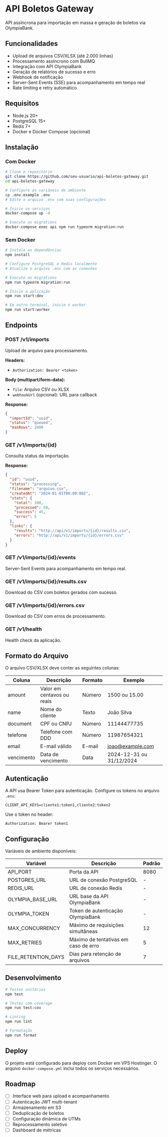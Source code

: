 # API Boletos Gateway

API assíncrona para importação em massa e geração de boletos via OlympiaBank.

## Funcionalidades

- Upload de arquivos CSV/XLSX (até 2.000 linhas)
- Processamento assíncrono com BullMQ
- Integração com API OlympiaBank
- Geração de relatórios de sucesso e erro
- Webhook de notificação
- Server-Sent Events (SSE) para acompanhamento em tempo real
- Rate limiting e retry automático

## Requisitos

- Node.js 20+
- PostgreSQL 15+
- Redis 7+
- Docker e Docker Compose (opcional)

## Instalação

### Com Docker

```bash
# Clone o repositório
git clone https://github.com/seu-usuario/api-boletos-gateway.git
cd api-boletos-gateway

# Configure as variáveis de ambiente
cp .env.example .env
# Edite o arquivo .env com suas configurações

# Inicie os serviços
docker-compose up -d

# Execute as migrations
docker-compose exec api npm run typeorm migration:run
```

### Sem Docker

```bash
# Instale as dependências
npm install

# Configure PostgreSQL e Redis localmente
# Atualize o arquivo .env com as conexões

# Execute as migrations
npm run typeorm migration:run

# Inicie a aplicação
npm run start:dev

# Em outro terminal, inicie o worker
npm run start:worker
```

## Endpoints

### POST /v1/imports
Upload de arquivo para processamento.

**Headers:**
- `Authorization: Bearer <token>`

**Body (multipart/form-data):**
- `file`: Arquivo CSV ou XLSX
- `webhookUrl` (opcional): URL para callback

**Response:**
```json
{
  "importId": "uuid",
  "status": "queued",
  "maxRows": 2000
}
```

### GET /v1/imports/{id}
Consulta status da importação.

**Response:**
```json
{
  "id": "uuid",
  "status": "processing",
  "filename": "arquivo.csv",
  "createdAt": "2024-01-01T00:00:00Z",
  "stats": {
    "total": 100,
    "processed": 50,
    "success": 45,
    "error": 5
  },
  "links": {
    "results": "http://api/v1/imports/{id}/results.csv",
    "errors": "http://api/v1/imports/{id}/errors.csv"
  }
}
```

### GET /v1/imports/{id}/events
Server-Sent Events para acompanhamento em tempo real.

### GET /v1/imports/{id}/results.csv
Download do CSV com boletos gerados com sucesso.

### GET /v1/imports/{id}/errors.csv
Download do CSV com erros de processamento.

### GET /v1/health
Health check da aplicação.

## Formato do Arquivo

O arquivo CSV/XLSX deve conter as seguintes colunas:

| Coluna | Descrição | Formato | Exemplo |
|--------|-----------|---------|---------|
| amount | Valor em centavos ou reais | Número | 1500 ou 15.00 |
| name | Nome do cliente | Texto | João Silva |
| document | CPF ou CNPJ | Número | 11144477735 |
| telefone | Telefone com DDD | Número | 11987654321 |
| email | E-mail válido | E-mail | joao@example.com |
| vencimento | Data de vencimento | Data | 2024-12-31 ou 31/12/2024 |

## Autenticação

A API usa Bearer Token para autenticação. Configure os tokens no arquivo `.env`:

```
CLIENT_API_KEYS=cliente1:token1,cliente2:token2
```

Use o token no header:
```
Authorization: Bearer token1
```

## Configuração

Variáveis de ambiente disponíveis:

| Variável | Descrição | Padrão |
|----------|-----------|---------|
| API_PORT | Porta da API | 8080 |
| POSTGRES_URL | URL de conexão PostgreSQL | - |
| REDIS_URL | URL de conexão Redis | - |
| OLYMPIA_BASE_URL | URL base da API OlympiaBank | - |
| OLYMPIA_TOKEN | Token de autenticação OlympiaBank | - |
| MAX_CONCURRENCY | Máximo de requisições simultâneas | 12 |
| MAX_RETRIES | Máximo de tentativas em caso de erro | 5 |
| FILE_RETENTION_DAYS | Dias para retenção de arquivos | 7 |

## Desenvolvimento

```bash
# Testes unitários
npm test

# Testes com coverage
npm run test:cov

# Linting
npm run lint

# Formatação
npm run format
```

## Deploy

O projeto está configurado para deploy com Docker em VPS Hostinger. O arquivo `docker-compose.yml` inclui todos os serviços necessários.

## Roadmap

- [ ] Interface web para upload e acompanhamento
- [ ] Autenticação JWT multi-tenant
- [ ] Armazenamento em S3
- [ ] Deduplicação de boletos
- [ ] Configuração dinâmica de UTMs
- [ ] Reprocessamento seletivo
- [ ] Dashboard de métricas
